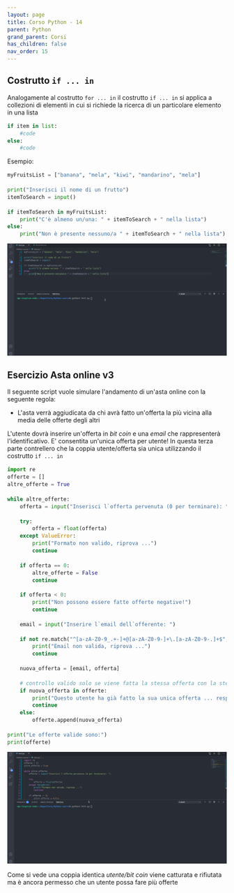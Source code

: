 ```yaml
---
layout: page
title: Corso Python - 14
parent: Python
grand_parent: Corsi
has_children: false
nav_order: 15
---
```


## Costrutto `if ... in`

Analogamente al costrutto `for ... in` il costrutto `if ... in` si applica a collezioni di elementi in cui si richiede la ricerca di un particolare elemento in una lista

```py
if item in list:
    #code
else:
    #code
```

Esempio:

```py
myFruitsList = ["banana", "mela", "kiwi", "mandarino", "mela"]

print("Inserisci il nome di un frutto")
itemToSearch = input()

if itemToSearch in myFruitsList:
    print("C'è almeno un/una: " + itemToSearch + " nella lista")
else:
    print("Non è presente nessuno/a " + itemToSearch + " nella lista")
```

![](./images/if-in.gif)

## Esercizio Asta online v3

Il seguente script vuole simulare l'andamento di un'asta online con la seguente regola:
- L'asta verrà aggiudicata da chi avrà fatto un'offerta la più vicina alla media delle offerte degli altri

L'utente dovrà inserire un'offerta in *bit coin* e una *email* che rappresenterà l'identificativo. E' consentita un'unica offerta per utente! In questa terza parte contrellero che la coppia utente/offerta sia unica utilizzando il costrutto `if ... in`

```py
import re
offerte = []
altre_offerte = True

while altre_offerte:
    offerta = input("Inserisci l`offerta pervenuta (0 per terminare): ")

    try:
        offerta = float(offerta)
    except ValueError:
        print("Formato non valido, riprova ...")
        continue

    if offerta == 0:
        altre_offerte = False
        continue

    if offerta < 0:
        print("Non possono essere fatte offerte negative!")
        continue

    email = input("Inserire l`email dell`offerente: ")

    if not re.match("^[a-zA-Z0-9_.+-]+@[a-zA-Z0-9-]+\.[a-zA-Z0-9-.]+$", email):
        print("Email non valida, riprova ...")
        continue

    nuova_offerta = [email, offerta]

    # controllo valido solo se viene fatta la stessa offerta con la stessa mail ... limitato!
    if nuova_offerta in offerte:
        print("Questo utente ha già fatto la sua unica offerta ... respinto!")
        continue
    else:
        offerte.append(nuova_offerta)

print("Le offerte valide sono:")
print(offerte)
```

![](./images/asta-04.gif)

Come si vede una coppia identica *utente/bit coin* viene catturata e rifiutata ma è ancora permesso che un utente possa fare più offerte